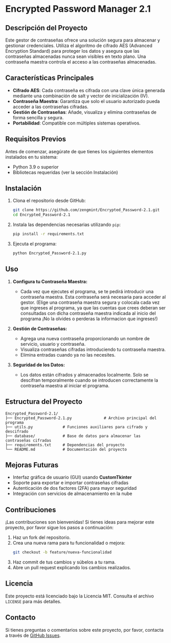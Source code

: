 # Encrypted Password Manager 2.1

## Descripción del Proyecto
Este gestor de contraseñas ofrece una solución segura para almacenar y gestionar credenciales. Utiliza el algoritmo de cifrado AES (Advanced Encryption Standard) para proteger los datos y asegura que las contraseñas almacenadas nunca sean visibles en texto plano. Una contraseña maestra controla el acceso a las contraseñas almacenadas.

## Características Principales
- **Cifrado AES**: Cada contraseña es cifrada con una clave única generada mediante una combinación de salt y vector de inicialización (IV).
- **Contraseña Maestra**: Garantiza que solo el usuario autorizado pueda acceder a las contraseñas cifradas.
- **Gestión de Contraseñas**: Añade, visualiza y elimina contraseñas de forma sencilla y segura.
- **Portabilidad**: Compatible con múltiples sistemas operativos.

## Requisitos Previos
Antes de comenzar, asegúrate de que tienes los siguientes elementos instalados en tu sistema:
- Python 3.9 o superior
- Bibliotecas requeridas (ver la sección Instalación)

## Instalación
1. Clona el repositorio desde GitHub:
   ```bash
   git clone https://github.com/zengmint/Encrypted_Password-2.1.git
   cd Encrypted_Password-2.1
   ```

2. Instala las dependencias necesarias utilizando `pip`:
   ```bash
   pip install -r requirements.txt
   ```

3. Ejecuta el programa:
   ```bash
   python Encrypted_Password-2.1.py
   ```

## Uso
1. **Configura tu Contraseña Maestra:**
   - Cada vez que ejecutes el programa, se te pedirá introducir una contraseña maestra. Esta contraseña será necesaria para acceder al gestor.
      (Elige una contraseña maestra segura y colocala cada vez que ingreses al programa,
        ya que las cuentas que crees deberan ser consultadas con dicha contraseña maestra indicada al inicio del programa
        ¡No la olvides o perderas la informacion que ingreses!)

2. **Gestión de Contraseñas:**
   - Agrega una nueva contraseña proporcionando un nombre de servicio, usuario y contraseña.
   - Visualiza contraseñas cifradas introduciendo tu contraseña maestra.
   - Elimina entradas cuando ya no las necesites.

3. **Seguridad de los Datos:**
   - Los datos están cifrados y almacenados localmente. Solo se descifran temporalmente cuando se introducen correctamente la contraseña maestra al iniciar el programa.

## Estructura del Proyecto
```
Encrypted_Password-2.1/
├── Encrypted_Password-2.1.py              # Archivo principal del programa
├── utils.py             # Funciones auxiliares para cifrado y descifrado
├── database/            # Base de datos para almacenar las contraseñas cifradas
├── requirements.txt     # Dependencias del proyecto
└── README.md            # Documentación del proyecto
```

## Mejoras Futuras
- Interfaz gráfica de usuario (GUI) usando **CustomTkinter**
- Soporte para exportar e importar contraseñas cifradas
- Autenticación de dos factores (2FA) para mayor seguridad
- Integración con servicios de almacenamiento en la nube

## Contribuciones
¡Las contribuciones son bienvenidas! Si tienes ideas para mejorar este proyecto, por favor sigue los pasos a continuación:
1. Haz un fork del repositorio.
2. Crea una nueva rama para tu funcionalidad o mejora:
   ```bash
   git checkout -b feature/nueva-funcionalidad
   ```
3. Haz commit de tus cambios y súbelos a tu rama.
4. Abre un pull request explicando los cambios realizados.

## Licencia
Este proyecto está licenciado bajo la Licencia MIT. Consulta el archivo `LICENSE` para más detalles.

## Contacto
Si tienes preguntas o comentarios sobre este proyecto, por favor, contacta a través de [GitHub Issues](https://github.com/zengmint/Encrypted_Password-2.1/issues).

